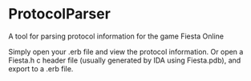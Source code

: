 # ProtocolParser
A tool for parsing protocol information for the game Fiesta Online

Simply open your .erb file and view the protocol information. Or open a Fiesta.h c header file (usually generated by IDA using Fiesta.pdb), and export to a .erb file.

